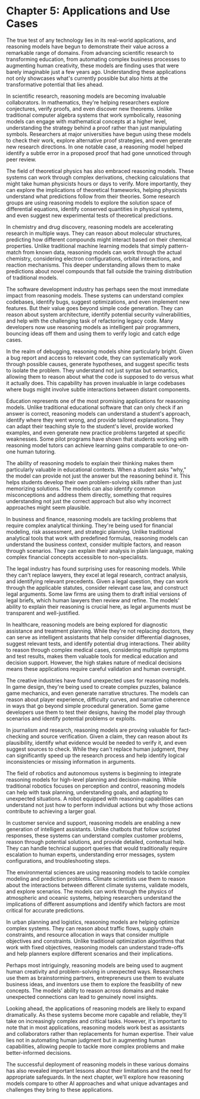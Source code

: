 # Chapter 5: Applications and Use Cases

The true test of any technology lies in its real-world applications, and reasoning models have begun to demonstrate their value across a remarkable range of domains. From advancing scientific research to transforming education, from automating complex business processes to augmenting human creativity, these models are finding uses that were barely imaginable just a few years ago. Understanding these applications not only showcases what's currently possible but also hints at the transformative potential that lies ahead.

In scientific research, reasoning models are becoming invaluable collaborators. In mathematics, they're helping researchers explore conjectures, verify proofs, and even discover new theorems. Unlike traditional computer algebra systems that work symbolically, reasoning models can engage with mathematical concepts at a higher level, understanding the strategy behind a proof rather than just manipulating symbols. Researchers at major universities have begun using these models to check their work, explore alternative proof strategies, and even generate new research directions. In one notable case, a reasoning model helped identify a subtle error in a proposed proof that had gone unnoticed through peer review.

The field of theoretical physics has also embraced reasoning models. These systems can work through complex derivations, checking calculations that might take human physicists hours or days to verify. More importantly, they can explore the implications of theoretical frameworks, helping physicists understand what predictions follow from their theories. Some research groups are using reasoning models to explore the solution space of differential equations, identify conserved quantities in physical systems, and even suggest new experimental tests of theoretical predictions.

In chemistry and drug discovery, reasoning models are accelerating research in multiple ways. They can reason about molecular structures, predicting how different compounds might interact based on their chemical properties. Unlike traditional machine learning models that simply pattern-match from known data, reasoning models can work through the actual chemistry, considering electron configurations, orbital interactions, and reaction mechanisms. This deeper understanding allows them to make predictions about novel compounds that fall outside the training distribution of traditional models.

The software development industry has perhaps seen the most immediate impact from reasoning models. These systems can understand complex codebases, identify bugs, suggest optimizations, and even implement new features. But their value goes beyond simple code generation. They can reason about system architecture, identify potential security vulnerabilities, and help with the challenging task of refactoring legacy code. Many developers now use reasoning models as intelligent pair programmers, bouncing ideas off them and using them to verify logic and catch edge cases.

In the realm of debugging, reasoning models shine particularly bright. Given a bug report and access to relevant code, they can systematically work through possible causes, generate hypotheses, and suggest specific tests to isolate the problem. They understand not just syntax but semantics, allowing them to reason about what the code is supposed to do versus what it actually does. This capability has proven invaluable in large codebases where bugs might involve subtle interactions between distant components.

Education represents one of the most promising applications for reasoning models. Unlike traditional educational software that can only check if an answer is correct, reasoning models can understand a student's approach, identify where they went wrong, and provide tailored explanations. They can adapt their teaching style to the student's level, provide worked examples, and even generate new practice problems targeted at specific weaknesses. Some pilot programs have shown that students working with reasoning model tutors can achieve learning gains comparable to one-on-one human tutoring.

The ability of reasoning models to explain their thinking makes them particularly valuable in educational contexts. When a student asks "why," the model can provide not just the answer but the reasoning behind it. This helps students develop their own problem-solving skills rather than just memorizing solutions. The models can also identify common misconceptions and address them directly, something that requires understanding not just the correct approach but also why incorrect approaches might seem plausible.

In business and finance, reasoning models are tackling problems that require complex analytical thinking. They're being used for financial modeling, risk assessment, and strategic planning. Unlike traditional analytical tools that work with predefined formulas, reasoning models can understand the business context, consider multiple factors, and reason through scenarios. They can explain their analysis in plain language, making complex financial concepts accessible to non-specialists.

The legal industry has found surprising uses for reasoning models. While they can't replace lawyers, they excel at legal research, contract analysis, and identifying relevant precedents. Given a legal question, they can work through the applicable statutes, consider relevant case law, and construct legal arguments. Some law firms are using them to draft initial versions of legal briefs, which human lawyers then review and refine. The models' ability to explain their reasoning is crucial here, as legal arguments must be transparent and well-justified.

In healthcare, reasoning models are being explored for diagnostic assistance and treatment planning. While they're not replacing doctors, they can serve as intelligent assistants that help consider differential diagnoses, suggest relevant tests, and identify potential drug interactions. Their ability to reason through complex medical cases, considering multiple symptoms and test results, makes them valuable tools for medical education and decision support. However, the high stakes nature of medical decisions means these applications require careful validation and human oversight.

The creative industries have found unexpected uses for reasoning models. In game design, they're being used to create complex puzzles, balance game mechanics, and even generate narrative structures. The models can reason about player experience, difficulty curves, and narrative coherence in ways that go beyond simple procedural generation. Some game developers use them to test their designs, having the model play through scenarios and identify potential problems or exploits.

In journalism and research, reasoning models are proving valuable for fact-checking and source verification. Given a claim, they can reason about its plausibility, identify what evidence would be needed to verify it, and even suggest sources to check. While they can't replace human judgment, they can significantly speed up the research process and help identify logical inconsistencies or missing information in arguments.

The field of robotics and autonomous systems is beginning to integrate reasoning models for high-level planning and decision-making. While traditional robotics focuses on perception and control, reasoning models can help with task planning, understanding goals, and adapting to unexpected situations. A robot equipped with reasoning capabilities can understand not just how to perform individual actions but why those actions contribute to achieving a larger goal.

In customer service and support, reasoning models are enabling a new generation of intelligent assistants. Unlike chatbots that follow scripted responses, these systems can understand complex customer problems, reason through potential solutions, and provide detailed, contextual help. They can handle technical support queries that would traditionally require escalation to human experts, understanding error messages, system configurations, and troubleshooting steps.

The environmental sciences are using reasoning models to tackle complex modeling and prediction problems. Climate scientists use them to reason about the interactions between different climate systems, validate models, and explore scenarios. The models can work through the physics of atmospheric and oceanic systems, helping researchers understand the implications of different assumptions and identify which factors are most critical for accurate predictions.

In urban planning and logistics, reasoning models are helping optimize complex systems. They can reason about traffic flows, supply chain constraints, and resource allocation in ways that consider multiple objectives and constraints. Unlike traditional optimization algorithms that work with fixed objectives, reasoning models can understand trade-offs and help planners explore different scenarios and their implications.

Perhaps most intriguingly, reasoning models are being used to augment human creativity and problem-solving in unexpected ways. Researchers use them as brainstorming partners, entrepreneurs use them to evaluate business ideas, and inventors use them to explore the feasibility of new concepts. The models' ability to reason across domains and make unexpected connections can lead to genuinely novel insights.

Looking ahead, the applications of reasoning models are likely to expand dramatically. As these systems become more capable and reliable, they'll take on increasingly complex and critical tasks. However, it's important to note that in most applications, reasoning models work best as assistants and collaborators rather than replacements for human expertise. Their value lies not in automating human judgment but in augmenting human capabilities, allowing people to tackle more complex problems and make better-informed decisions.

The successful deployment of reasoning models in these various domains has also revealed important lessons about their limitations and the need for appropriate safeguards. In the next chapter, we'll explore how reasoning models compare to other AI approaches and what unique advantages and challenges they bring to these applications.
